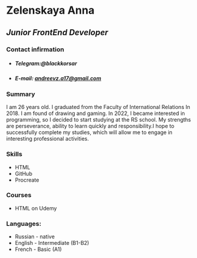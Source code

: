 # **Zelenskaya Anna**
## *Junior FrontEnd Developer*
### **Contact infirmation**
* ##### Telegram:@blackkorsar
* ##### E-mail: andreevz.a17@gmail.com
### **Summary** ##
I am 26 years old. I graduated from the Faculty of International Relations In 2018. I am found of drawing and gaming. In 2022, I became interested in programming, so I decided to start studying at the RS school. My strengths are perseverance, ability to learn quickly and responsibility.I hope to successfully complete my studies, which will allow me to engage in interesting professional activities.
### **Skills**
* HTML
* GitHub
* Procreate

### **Courses**
* HTML on Udemy


### **Languages**:
* Russian - native
* English - Intermediate (B1-B2)
* French - Basic (A1)
